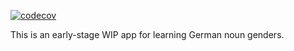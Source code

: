 [![codecov](https://codecov.io/github/vnord/DerDieDas/branch/master/graph/badge.svg?token=Z02F44MEL8)](https://codecov.io/github/vnord/DerDieDas)

This is an early-stage WIP app for learning German noun genders.
